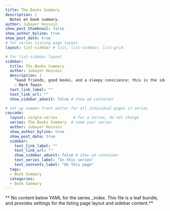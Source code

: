 ```yaml
---
title: The Books Summary
description: |
  Notes on book summary.
author: Jubayer Hossain
show_post_thumbnail: false
show_author_byline: true
show_post_date: true
# for series listing page layout
layout: list-sidebar # list, list-sidebar, list-grid

# for list-sidebar layout
sidebar:
  title: The Books Summary
  author: Jubayer Hossain
  description: |
    “Good friends, good books, and a sleepy conscience: this is the ideal life.” <br>
    ― Mark Twain
  text_link_label: ""
  text_link_url: ""
  show_sidebar_adunit: false # show ad container

# set up common front matter for all individual pages in series
cascade:
  layout: single-series       # for a series, do not change
  series: The Books Summary  # name your series
  author: Jubayer Hossain
  show_author_byline: true
  show_post_date: true
  sidebar:
    text_link_label: ""
    text_link_url: ""
    show_sidebar_adunit: false # show ad container
    text_series_label: "In this series"
    text_contents_label: "On this page"
  tags:
  - Book Summary
  categories:
  - Book Summary
---
```


** No content below YAML for the series _index. This file is a leaf bundle, and provides settings for the listing page layout and sidebar content.**
